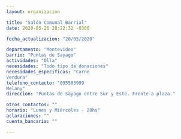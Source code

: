 ```yaml
---
layout: organizacion

title: "Salón Comunal Barrial"
date: 2020-05-26 20:22:32 -0300

fecha_actualizacion: "20/05/2020"

departamento: "Montevideo"
barrio: "Puntas de Sayago"
actividades: "Olla"
necesidades: "Todo tipo de donaciones"
necesidades_especificas: "Carne
Verdura"
telefono_contacto: "095503999
Melany"
direccion: "Puntas de Sayago entre Sur y Este. Frente a plaza."

otros_contactos: ""
horario: "Lunes y Miércoles - 20hs"
aclaraciones: ""
cuenta_bancaria: ""

---
```

